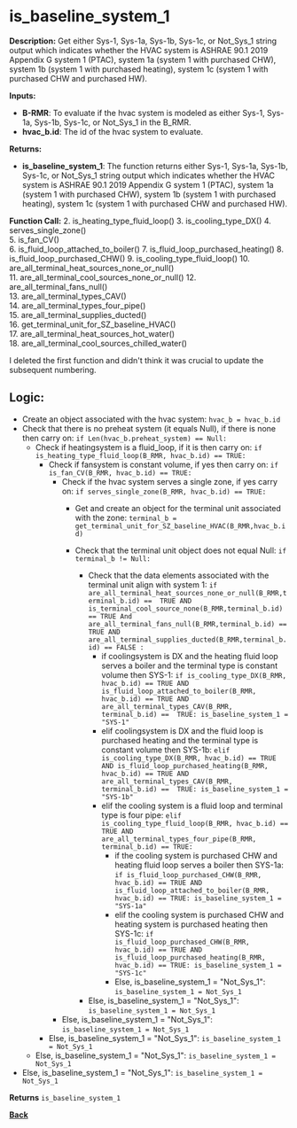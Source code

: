# is_baseline_system_1  

**Description:** Get either Sys-1, Sys-1a, Sys-1b, Sys-1c, or Not_Sys_1 string output which indicates whether the HVAC system is ASHRAE 90.1 2019 Appendix G system 1 (PTAC), system 1a (system 1 with purchased CHW), system 1b (system 1 with purchased heating), system 1c (system 1 with purchased CHW and purchased HW).  

**Inputs:**  
- **B-RMR**: To evaluate if the hvac system is modeled as either Sys-1, Sys-1a, Sys-1b, Sys-1c, or Not_Sys_1 in the B_RMR.   
- **hvac_b.id**: The id of the hvac system to evaluate.  

**Returns:**  
- **is_baseline_system_1**: The function returns either Sys-1, Sys-1a, Sys-1b, Sys-1c, or Not_Sys_1 string output which indicates whether the HVAC system is ASHRAE 90.1 2019 Appendix G system 1 (PTAC), system 1a (system 1 with purchased CHW), system 1b (system 1 with purchased heating), system 1c (system 1 with purchased CHW and purchased HW).  
 
**Function Call:** 
2. is_heating_type_fluid_loop()
3. is_cooling_type_DX()
4. serves_single_zone()  
5. is_fan_CV()  
6. is_fluid_loop_attached_to_boiler()
7. is_fluid_loop_purchased_heating()
8. is_fluid_loop_purchased_CHW()
9. is_cooling_type_fluid_loop()
10. are_all_terminal_heat_sources_none_or_null()  
11. are_all_terminal_cool_sources_none_or_null() 
12. are_all_terminal_fans_null()  
13. are_all_terminal_types_CAV()  
14. are_all_terminal_types_four_pipe()  
15. are_all_terminal_supplies_ducted()  
16. get_terminal_unit_for_SZ_baseline_HVAC()  
17. are_all_terminal_heat_sources_hot_water()  
18. are_all_terminal_cool_sources_chilled_water()  

I deleted the first function and didn't think it was crucial to update the subsequent numbering. 
 

## Logic:    
- Create an object associated with the hvac system: `hvac_b = hvac_b.id`  
- Check that there is no preheat system (it equals Null), if there is none then carry on: `if Len(hvac_b.preheat_system) == Null:`  
    - Check if heatingsystem is a fluid_loop, if it is then carry on: `if is_heating_type_fluid_loop(B_RMR, hvac_b.id) == TRUE:`     
        - Check if fansystem is constant volume, if yes then carry on: `if is_fan_CV(B_RMR, hvac_b.id) == TRUE:`  
            - Check if the hvac system serves a single zone, if yes carry on: `if serves_single_zone(B_RMR, hvac_b.id) == TRUE:`   
                - Get and create an object for the terminal unit associated with the zone: `terminal_b = get_terminal_unit_for_SZ_baseline_HVAC(B_RMR,hvac_b.id)`  
                - Check that the terminal unit object does not equal Null: `if terminal_b != Null:`  
                    
                    - Check that the data elements associated with the terminal unit align with system 1: `if are_all_terminal_heat_sources_none_or_null(B_RMR,terminal_b.id) ==  TRUE AND is_terminal_cool_source_none(B_RMR,terminal_b.id) == TRUE And are_all_terminal_fans_null(B_RMR,terminal_b.id) == TRUE AND are_all_terminal_supplies_ducted(B_RMR,terminal_b.id) == FALSE :`      
                        - if coolingsystem is DX and the heating fluid loop serves a boiler and the terminal type is constant volume then SYS-1: `if is_cooling_type_DX(B_RMR, hvac_b.id) == TRUE AND is_fluid_loop_attached_to_boiler(B_RMR, hvac_b.id) == TRUE AND are_all_terminal_types_CAV(B_RMR, terminal_b.id) ==  TRUE: is_baseline_system_1 = "SYS-1"`
                        - elif coolingsystem is DX and the fluid loop is purchased heating and the terminal type is constant volume then SYS-1b: `elif is_cooling_type_DX(B_RMR, hvac_b.id) == TRUE AND is_fluid_loop_purchased_heating(B_RMR, hvac_b.id) == TRUE AND are_all_terminal_types_CAV(B_RMR, terminal_b.id) ==  TRUE: is_baseline_system_1 = "SYS-1b"`
                        - elif the cooling system is a fluid loop and terminal type is four pipe: `elif is_cooling_type_fluid_loop(B_RMR, hvac_b.id) == TRUE AND are_all_terminal_types_four_pipe(B_RMR, terminal_b.id) == TRUE:` 
                            - if the cooling system is purchased CHW and heating fluid loop serves a boiler then SYS-1a: `if is_fluid_loop_purchased_CHW(B_RMR, hvac_b.id) == TRUE AND is_fluid_loop_attached_to_boiler(B_RMR, hvac_b.id) == TRUE: is_baseline_system_1 = "SYS-1a"`
                            - elif the cooling system is purchased CHW and heating system is purchased heating then SYS-1c: `if is_fluid_loop_purchased_CHW(B_RMR, hvac_b.id) == TRUE AND is_fluid_loop_purchased_heating(B_RMR, hvac_b.id) == TRUE: is_baseline_system_1 = "SYS-1c"`
                            - Else, is_baseline_system_1 = "Not_Sys_1": `is_baseline_system_1 = Not_Sys_1`  
                    - Else, is_baseline_system_1 = "Not_Sys_1": `is_baseline_system_1 = Not_Sys_1`
            - Else, is_baseline_system_1 = "Not_Sys_1": `is_baseline_system_1 = Not_Sys_1`
        - Else, is_baseline_system_1 = "Not_Sys_1": `is_baseline_system_1 = Not_Sys_1`
    - Else, is_baseline_system_1 = "Not_Sys_1": `is_baseline_system_1 = Not_Sys_1`
- Else, is_baseline_system_1 = "Not_Sys_1": `is_baseline_system_1 = Not_Sys_1`


**Returns** `is_baseline_system_1`  



**[Back](../_toc.md)**